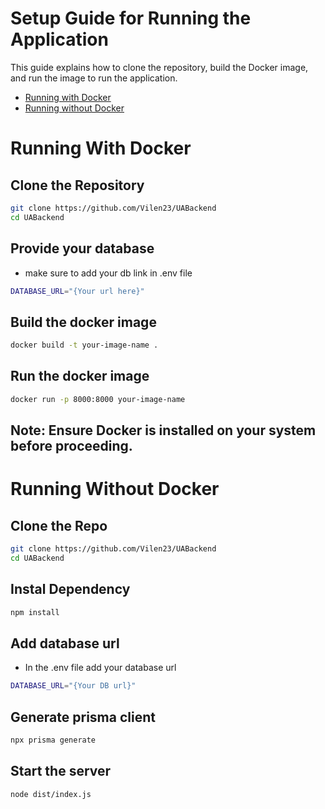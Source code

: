 # Setup Guide for Running the Application 

This guide explains how to clone the repository, build the Docker image, and run the image to run the application.

- [Running with Docker](#running-with-docker)
- [Running without Docker](#running-without-docker)

# Running With Docker

## Clone the Repository
```sh
git clone https://github.com/Vilen23/UABackend
cd UABackend
```
## Provide your database
- make sure to add your db link in .env file
```sh
DATABASE_URL="{Your url here}"
```
## Build the docker image
```sh
docker build -t your-image-name .
```

## Run the docker image
```sh
docker run -p 8000:8000 your-image-name
```

## Note: Ensure Docker is installed on your system before proceeding.

# Running Without Docker

## Clone the Repo
```sh
git clone https://github.com/Vilen23/UABackend
cd UABackend
```

## Instal Dependency
```sh
npm install
```
## Add database url
- In the .env file add your database url
```sh
DATABASE_URL="{Your DB url}"
```

## Generate prisma client
```sh
npx prisma generate
```

## Start the server
```sh
node dist/index.js
```
